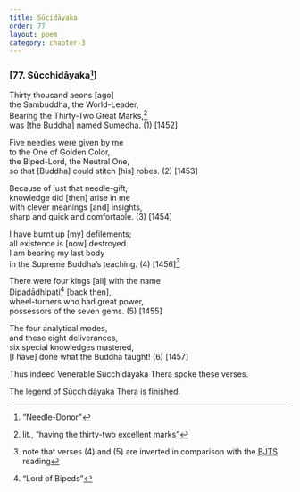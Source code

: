 ```yaml
---
title: Sūcidāyaka
order: 77
layout: poem
category: chapter-3
---
```


### \[77. Sū<span class="diacritics" data-state="on">c</span><span class="no-diacritics" data-state="off">ch</span>idāyaka[^1]\]

Thirty thousand aeons \[ago\]  
the Sambuddha, the World-Leader,  
Bearing the Thirty-Two Great Marks,[^2]  
was \[the Buddha\] named Sumedha. (1) \[1452\]

Five needles were given by me  
to the One of Golden Color,  
the Biped-Lord, the Neutral One,  
so that \[Buddha\] could stitch \[his\] robes. (2) \[1453\]

Because of just that needle-gift,  
knowledge did \[then\] arise in me  
with clever meanings \[and\] insights,  
sharp and quick and comfortable. (3) \[1454\]

I have burnt up \[my\] defilements;  
all existence is \[now\] destroyed.  
I am bearing my last body  
in the Supreme Buddha’s teaching. (4) \[1456\][^3]

There were four kings \[all\] with the name  
Dipadādhipati[^4] \[back then\],  
wheel-turners who had great power,  
possessors of the seven gems. (5) \[1455\]

The four analytical modes,  
and these eight deliverances,  
six special knowledges mastered,  
\[I have\] done what the Buddha taught! (6) \[1457\]

Thus indeed Venerable Sū<span class="diacritics" data-state="on">c</span><span class="no-diacritics" data-state="off">ch</span>idāyaka Thera spoke these verses.

The legend of Sū<span class="diacritics" data-state="on">c</span><span class="no-diacritics" data-state="off">ch</span>idāyaka Thera is finished.

[^1]: “Needle-Donor”

[^2]: lit., “having the thirty-two excellent marks”

[^3]: note that verses (4) and (5) are inverted in comparison with the <abbr title="Buddha Jayanthi Tripitaka Series">BJTS</abbr> reading

[^4]: “Lord of Bipeds”
